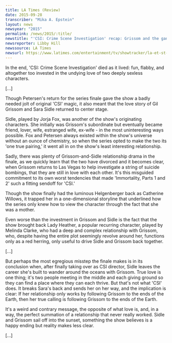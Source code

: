 ```yaml
---
title: LA Times (Review)
date: 2015-09-28
transcriber: "Mika A. Epstein"
layout: news
newsyear: "2015"
permalink: /news/2015/:title/
newstitle: "'CSI: Crime Scene Investigation' recap: Grissom and the gang say goodbye"
newsreporter: Libby Hill
newssource: LA Times
newsurl: https://www.latimes.com/entertainment/tv/showtracker/la-et-st-csi-finale-recap-20150928-story.html
---
```


In the end, 'CSI: Crime Scene Investigation' died as it lived: fun, flabby, and altogether too invested in the undying love of two deeply sexless characters.

[...]

Though Petersen's return for the series finale gave the show a badly needed jolt of original 'CSI' magic, it also meant that the love story of Gil Grissom and Sara Sidle returned to center stage.

Sidle, played by Jorja Fox, was another of the show's originating characters. She initially was Grissom's subordinate but eventually became friend, lover, wife, estranged wife, ex-wife - in the most uninteresting ways possible. Fox and Petersen always existed within the show's universe without an ounce of chemistry, so when the series opted to make the two its 'one true pairing,' it went all in on the show's least interesting relationship.

Sadly, there was plenty of Grissom-and-Sidle relationship drama in the finale, as we quickly learn that the two have divorced and it becomes clear, when Grissom returns to Las Vegas to help investigate a string of suicide bombings, that they are still in love with each other. It's this misguided commitment to its own worst tendencies that made 'Immortality, Parts 1 and 2' such a fitting sendoff for 'CSI.'

Though the show finally had the luminous Helgenberger back as Catherine Willows, it trapped her in a one-dimensional storyline that underlined how the series only knew how to view the character through the fact that she was a mother.

Even worse than the investment in Grissom and Sidle is the fact that the show brought back Lady Heather, a popular recurring character, played by Melinda Clarke, who had a deep and complex relationship with Grissom, who, despite having the entire plot seemingly revolve around her, functions only as a red herring, only useful to drive Sidle and Grissom back together.

[...]

But perhaps the most egregious misstep the finale makes is in its conclusion when, after finally taking over as CSI director, Sidle leaves the career she's built to wander around the oceans with Grissom. True love is one thing; it's two people meeting in the middle and each giving ground so they can find a place where they can each thrive. But that's not what 'CSI' does. It breaks Sara's back and sends her on her way, and the implication is clear: If her relationship only works by following Grissom to the ends of the Earth, then her true calling is following Grissom to the ends of the Earth.

It's a weird and contrary message, the opposite of what love is, and, in a way, the perfect summation of a relationship that never really worked. Sidle and Grissom sail off into the sunset, something the show believes is a happy ending but reality makes less clear.

[...]
